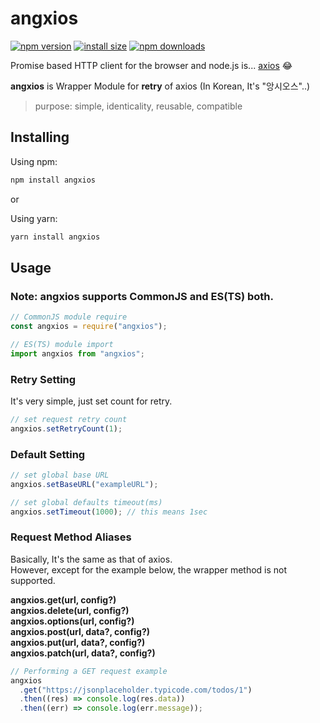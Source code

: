# angxios

[![npm version](https://img.shields.io/npm/v/angxios.svg?style=flat-square)](https://www.npmjs.org/package/angxios)
[![install size](https://packagephobia.now.sh/badge?p=angxios)](https://packagephobia.now.sh/result?p=angxios)
[![npm downloads](https://img.shields.io/npm/dm/angxios.svg?style=flat-square)](http://npm-stat.com/charts.html?package=angxios)

Promise based HTTP client for the browser and node.js is... [axios](https://www.npmjs.org/package/axios) 😂

**angxios** is Wrapper Module for **retry** of axios (In Korean, It's "앙시오스"..)

> purpose: simple, identicality, reusable, compatible

## Installing

Using npm:

```bash
npm install angxios
```

or

Using yarn:

```bash
yarn install angxios
```

## Usage

### Note: angxios supports CommonJS and ES(TS) both.

```js
// CommonJS module require
const angxios = require("angxios");

// ES(TS) module import
import angxios from "angxios";
```

### Retry Setting

It's very simple, just set count for retry.

```js
// set request retry count
angxios.setRetryCount(1);
```

### Default Setting

```js
// set global base URL
angxios.setBaseURL("exampleURL");

// set global defaults timeout(ms)
angxios.setTimeout(1000); // this means 1sec
```

### Request Method Aliases

Basically, It's the same as that of axios.</br>
However, except for the example below, the wrapper method is not supported.

**angxios.get(url, config?)**</br>
**angxios.delete(url, config?)**</br>
**angxios.options(url, config?)**</br>
**angxios.post(url, data?, config?)**</br>
**angxios.put(url, data?, config?)**</br>
**angxios.patch(url, data?, config?)**</br>

```js
// Performing a GET request example
angxios
  .get("https://jsonplaceholder.typicode.com/todos/1")
  .then((res) => console.log(res.data))
  .then((err) => console.log(err.message));
```
